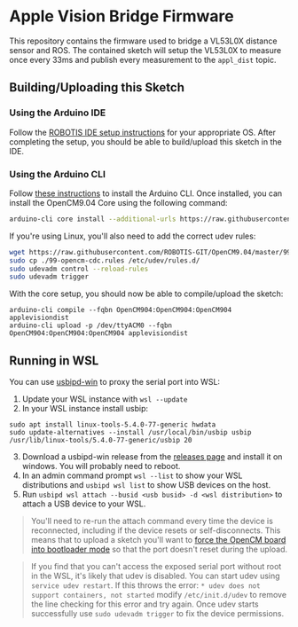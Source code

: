# Apple Vision Bridge Firmware

This repository contains the firmware used to bridge a VL53L0X distance sensor and ROS. The contained sketch will setup the VL53L0X to measure once every 33ms and publish every measurement to the `appl_dist` topic.

## Building/Uploading this Sketch

### Using the Arduino IDE

Follow the [ROBOTIS IDE setup instructions](https://emanual.robotis.com/docs/en/parts/controller/opencm904/#arduino-ide) for your appropriate OS. After completing the setup, you should be able to build/upload this sketch in the IDE.

### Using the Arduino CLI

Follow [these instructions](https://arduino.github.io/arduino-cli/dev/installation/) to install the Arduino CLI. Once installed, you can install the OpenCM9.04 Core using the following command:
```sh
arduino-cli core install --additional-urls https://raw.githubusercontent.com/ROBOTIS-GIT/OpenCM9.04/master/arduino/opencm_release/package_opencm9.04_index.json OpenCM904:OpenCM904
```

If you're using Linux, you'll also need to add the correct udev rules:
```sh
wget https://raw.githubusercontent.com/ROBOTIS-GIT/OpenCM9.04/master/99-opencm-cdc.rules
sudo cp ./99-opencm-cdc.rules /etc/udev/rules.d/
sudo udevadm control --reload-rules
sudo udevadm trigger
```

With the core setup, you should now be able to compile/upload the sketch:
```
arduino-cli compile --fqbn OpenCM904:OpenCM904:OpenCM904 applevisiondist
arduino-cli upload -p /dev/ttyACM0 --fqbn OpenCM904:OpenCM904:OpenCM904 applevisiondist
```

## Running in WSL

You can use [usbipd-win](https://github.com/dorssel/usbipd-win) to proxy the serial port into WSL:
1. Update your WSL instance with `wsl --update`
2. In your WSL instance install usbip:
```
sudo apt install linux-tools-5.4.0-77-generic hwdata
sudo update-alternatives --install /usr/local/bin/usbip usbip /usr/lib/linux-tools/5.4.0-77-generic/usbip 20
```
3. Download a usbipd-win release from the [releases page](https://github.com/dorssel/usbipd-win/releases) and install it on windows. You will probably need to reboot.
4. In an admin command prompt `wsl --list` to show your WSL distributions and `usbipd wsl list` to show USB devices on the host.
5. Run `usbipd wsl attach --busid <usb busid> -d <wsl distribution>` to attach a USB device to your WSL.

> You'll need to re-run the attach command every time the device is reconnected, including if the device resets or self-disconnects. This means that to upload a sketch you'll want to [force the OpenCM board into bootloader mode](https://emanual.robotis.com/docs/en/parts/controller/opencm904/#user-button) so that the port doesn't reset during the upload.

> If you find that you can't access the exposed serial port without root in the WSL, it's likely that udev is disabled.  You can start udev using `service udev restart`. If this throws the error: `* udev does not support containers, not started` modify `/etc/init.d/udev` to remove the line checking for this error and try again. Once udev starts successfully use `sudo udevadm trigger` to fix the device permissions.
